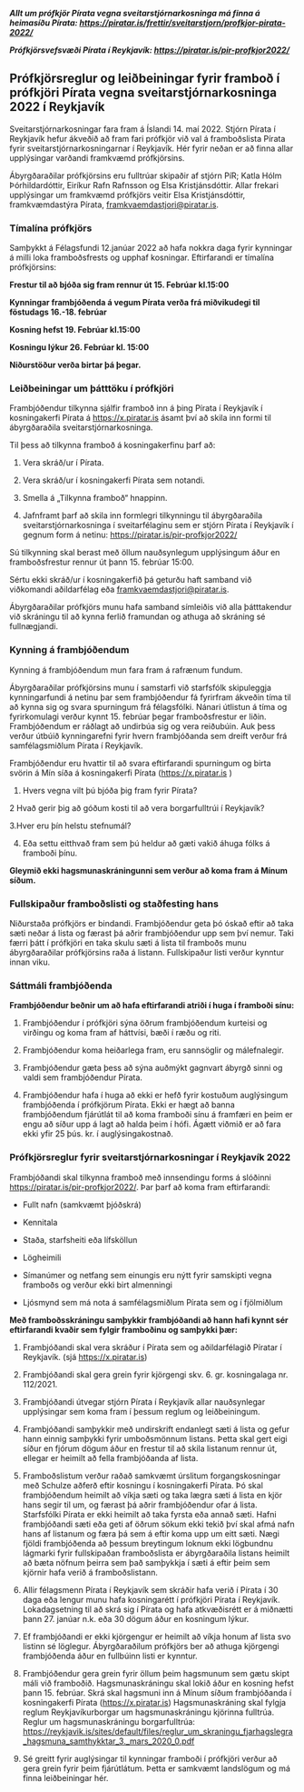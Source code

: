 ***Allt um prófkjör Pírata vegna sveitarstjórnarkosninga má finna á heimasíðu Pírata: https://piratar.is/frettir/sveitarstjorn/profkjor-pirata-2022/***

***Prófkjörsvefsvæði Pírata í Reykjavík: https://piratar.is/pir-profkjor2022/***

## Prófkjörsreglur og leiðbeiningar fyrir framboð í prófkjöri Pírata vegna sveitarstjórnarkosninga 2022 í Reykjavík

Sveitarstjórnarkosningar fara fram á Íslandi 14. maí 2022. Stjórn Pírata í Reykjavík hefur ákveðið að fram fari prófkjör við val á framboðslista Pírata fyrir sveitarstjórnarkosningarnar í Reykjavík. Hér fyrir neðan er að finna allar upplýsingar varðandi framkvæmd prófkjörsins.

Ábyrgðaraðilar prófkjörsins eru fulltrúar skipaðir af stjórn PíR; Katla Hólm Þórhildardóttir, Eiríkur Rafn Rafnsson og Elsa Kristjánsdóttir. Allar frekari upplýsingar um framkvæmd prófkjörs veitir Elsa Kristjánsdóttir, framkvæmdastýra Pírata, framkvaemdastjori@piratar.is. 


### Tímalína prófkjörs

Samþykkt á Félagsfundi 12.janúar 2022 að hafa nokkra daga fyrir kynningar á milli loka framboðsfrests og upphaf kosningar. Eftirfarandi er tímalína prófkjörsins:

**Frestur til að bjóða sig fram rennur út 15. Febrúar kl.15:00**

**Kynningar frambjóðenda á vegum Pírata verða frá miðvikudegi til föstudags 16.-18. febrúar**

**Kosning hefst 19. Febrúar kl.15:00**

**Kosningu lýkur 26. Febrúar kl. 15:00**

**Niðurstöður verða birtar þá þegar.**

### Leiðbeiningar um þátttöku í prófkjöri

Frambjóðendur tilkynna sjálfir framboð inn á þing Pírata í Reykjavík í kosningakerfi Pírata á https://x.piratar.is ásamt því að skila inn formi til ábyrgðaraðila sveitarstjórnarkosninga.

Til þess að tilkynna framboð á kosningakerfinu þarf að:

1. Vera skráð/ur í Pírata.

2. Vera skráð/ur í kosningakerfi Pírata sem notandi.

3. Smella á „Tilkynna framboð“ hnappinn.

4. Jafnframt þarf að skila inn formlegri tilkynningu til ábyrgðaraðila sveitarstjórnarkosninga í sveitarfélaginu sem er stjórn Pírata í Reykjavík í gegnum form á netinu: https://piratar.is/pir-profkjor2022/

Sú tilkynning skal berast með öllum nauðsynlegum upplýsingum áður en framboðsfrestur rennur út þann 15. febrúar 15:00.

Sértu ekki skráð/ur í kosningakerfið þá geturðu haft samband við viðkomandi aðildarfélag eða framkvaemdastjori@piratar.is.

Ábyrgðaraðilar prófkjörs munu hafa samband símleiðis við alla þátttakendur við skráningu til að kynna ferlið framundan og athuga að skráning sé fullnægjandi.

### Kynning á frambjóðendum

Kynning á frambjóðendum mun fara fram á rafrænum fundum.

Ábyrgðaraðilar prófkjörsins munu í samstarfi við starfsfólk skipuleggja kynningarfundi á netinu þar sem frambjóðendur fá fyrirfram ákveðin tíma til að kynna sig og svara spurningum frá félagsfólki. Nánari útlistun á tíma og fyrirkomulagi verður kynnt 15. febrúar þegar framboðsfrestur er liðin. Frambjóðendum er ráðlagt að undirbúa sig og vera reiðubúin. Auk þess verður útbúið kynningarefni fyrir hvern frambjóðanda sem dreift verður frá samfélagsmiðlum Pírata í Reykjavík.

Frambjóðendur eru hvattir til að svara eftirfarandi spurningum og birta svörin á Mín síða á kosningakerfi Pírata (https://x.piratar.is ) 

1. Hvers vegna vilt þú bjóða þig fram fyrir Pírata?

2 Hvað gerir þig að góðum kosti til að vera borgarfulltrúi í Reykjavík?

3.Hver eru þín helstu stefnumál?

4. Eða settu eitthvað fram sem þú heldur að gæti vakið áhuga fólks á framboði þínu.

**Gleymið ekki hagsmunaskráningunni sem verður að koma fram á Mínum síðum.**

### Fullskipaður framboðslisti og staðfesting hans

Niðurstaða prófkjörs er bindandi. Frambjóðendur geta þó óskað eftir að taka sæti neðar á lista og færast þá aðrir frambjóðendur upp sem því nemur. Taki færri þátt í prófkjöri en taka skulu sæti á lista til framboðs munu ábyrgðaraðilar prófkjörsins raða á listann. Fullskipaður listi verður kynntur innan viku.

### Sáttmáli frambjóðenda 

**Frambjóðendur beðnir um að hafa eftirfarandi atriði í huga í framboði sínu:**

1. Frambjóðendur í prófkjöri sýna öðrum frambjóðendum kurteisi og virðingu og koma fram af háttvísi, bæði í ræðu og riti.

2. Frambjóðendur koma heiðarlega fram, eru sannsöglir og málefnalegir.

3. Frambjóðendur gæta þess að sýna auðmýkt gagnvart ábyrgð sinni og valdi sem frambjóðendur Pírata.

4. Frambjóðendur hafa í huga að ekki er hefð fyrir kostuðum auglýsingum frambjóðenda í prófkjörum Pírata. Ekki er hægt að banna frambjóðendum fjárútlát til að koma framboði sínu á framfæri en þeim er engu að síður upp á lagt að halda þeim í hófi. Ágætt viðmið er að fara ekki yfir 25 þús. kr. í auglýsingakostnað.

### Prófkjörsreglur fyrir sveitarstjórnarkosningar í Reykjavík 2022

Frambjóðandi skal tilkynna framboð með innsendingu forms á slóðinni https://piratar.is/pir-profkjor2022/. Þar þarf að koma fram eftirfarandi:

* Fullt nafn (samkvæmt þjóðskrá)

* Kennitala 

* Staða, starfsheiti eða lífsköllun

* Lögheimili

* Símanúmer og netfang sem einungis eru nýtt fyrir samskipti vegna framboðs og verður ekki birt almenningi

* Ljósmynd sem má nota á samfélagsmiðlum Pírata sem og í fjölmiðlum

**Með framboðsskráningu samþykkir frambjóðandi að hann hafi kynnt sér eftirfarandi kvaðir sem fylgir framboðinu og samþykki þær:**

1. Frambjóðandi skal vera skráður í Pírata sem og aðildarfélagið Píratar í Reykjavík. (sjá https://x.piratar.is)

2. Frambjóðandi skal gera grein fyrir kjörgengi skv. 6. gr. kosningalaga nr. 112/2021.

3. Frambjóðandi útvegar stjórn Pírata í Reykjavík allar nauðsynlegar upplýsingar sem koma fram í þessum reglum og leiðbeiningum.

4. Frambjóðandi samþykkir með undirskrift endanlegt sæti á lista og gefur hann einnig samþykki fyrir umboðsmönnum listans. Þetta skal gert eigi síður en fjórum dögum áður en frestur til að skila listanum rennur út, ellegar er heimilt að fella frambjóðanda af lista.

5. Framboðslistum verður raðað samkvæmt úrslitum forgangskosningar með Schulze aðferð eftir kosningu í kosningakerfi Pírata. Þó skal frambjóðendum heimilt að víkja sæti og taka lægra sæti á lista en kjör hans segir til um, og færast þá aðrir frambjóðendur ofar á lista. Starfsfólki Pírata er ekki heimilt að taka fyrsta eða annað sæti. Hafni frambjóðandi sæti eða geti af öðrum sökum ekki tekið því skal afmá nafn hans af listanum og færa þá sem á eftir koma upp um eitt sæti. Nægi fjöldi frambjóðenda að þessum breytingum loknum ekki lögbundnu lágmarki fyrir fullskipaðan framboðslista er ábyrgðaraðila listans heimilt að bæta nöfnum þeirra sem það samþykkja í sæti á eftir þeim sem kjörnir hafa verið á framboðslistann.

6. Allir félagsmenn Pírata í Reykjavík sem skráðir hafa verið í Pírata í 30 daga eða lengur munu hafa kosningarétt í prófkjöri Pírata í Reykjavík. Lokadagsetning til að skrá sig í Pírata og hafa atkvæðisrétt er á miðnætti þann 27. janúar n.k. eða 30 dögum áður en kosningum lýkur.

7. Ef frambjóðandi er ekki kjörgengur er heimilt að víkja honum af lista svo listinn sé löglegur. Ábyrgðaraðilum prófkjörs ber að athuga kjörgengi frambjóðenda áður en fullbúinn listi er kynntur.

8. Frambjóðendur gera grein fyrir öllum þeim hagsmunum sem gætu skipt máli við framboðið. Hagsmunaskráningu skal lokið áður en kosning hefst þann 15. febrúar. Skrá skal hagsmuni inn á Mínum síðum frambjóðanda í kosningakerfi Pírata (https://x.piratar.is) Hagsmunaskráning skal fylgja reglum Reykjavíkurborgar um hagsmunaskráningu kjörinna fulltrúa.
Reglur um hagsmunaskráningu borgarfulltrúa: https://reykjavik.is/sites/default/files/reglur_um_skraningu_fjarhagslegra_hagsmuna_samthykktar_3._mars_2020_0.pdf

9. Sé greitt fyrir auglýsingar til kynningar framboði í prófkjöri verður að gera grein fyrir þeim fjárútlátum. Þetta er samkvæmt landslögum og má finna leiðbeiningar hér.

